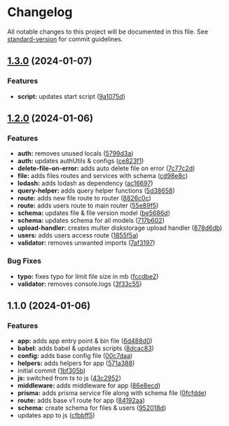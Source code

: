 # Changelog

All notable changes to this project will be documented in this file. See [standard-version](https://github.com/conventional-changelog/standard-version) for commit guidelines.

## [1.3.0](https://github.com/Saurabhrkp/file-management-api/compare/v1.2.0...v1.3.0) (2024-01-07)


### Features

* **script:** updates start script ([9a1075d](https://github.com/Saurabhrkp/file-management-api/commit/9a1075d1e1ec106a8c4b5fb7e61422d53da8587e))

## [1.2.0](https://github.com/Saurabhrkp/file-management-api/compare/v1.1.0...v1.2.0) (2024-01-06)


### Features

* **auth:** removes unused locals ([5799d3a](https://github.com/Saurabhrkp/file-management-api/commit/5799d3aa4e73812044d0df300b07b8be589988a6))
* **auth:** updates authUtils & configs ([ce823f1](https://github.com/Saurabhrkp/file-management-api/commit/ce823f1bb8cf8a71f9521f663fe03c307a53ce0c))
* **delete-file-on-error:** adds auto delete file on error ([7c77c2d](https://github.com/Saurabhrkp/file-management-api/commit/7c77c2dabe3f6631ab35a3d0261af73e2a86b902))
* **file:** adds files routes and services with schema ([cd98e8c](https://github.com/Saurabhrkp/file-management-api/commit/cd98e8ce4a27a35f241f290a96fd2a52e17c65f5))
* **lodash:** adds lodash as dependency ([ac16697](https://github.com/Saurabhrkp/file-management-api/commit/ac16697ebfa32c8e11550e33c813c95efb93e980))
* **query-helper:** adds query helper functions ([5d38658](https://github.com/Saurabhrkp/file-management-api/commit/5d3865824a90c5c066a1e5d03178e7c4bcba0c1d))
* **route:** adds new file route to router ([8826c0c](https://github.com/Saurabhrkp/file-management-api/commit/8826c0c2947c71777031aa0721ee38e4835606ee))
* **route:** adds users route to main router ([55e89f5](https://github.com/Saurabhrkp/file-management-api/commit/55e89f56a4337e47601e3fc1dbeaee071b692f6c))
* **schema:** updates file &  file version model ([be5686d](https://github.com/Saurabhrkp/file-management-api/commit/be5686d715a61854bba24a540065245d7e29db22))
* **schema:** updates schema for all models ([717b602](https://github.com/Saurabhrkp/file-management-api/commit/717b602f7386ca04b0e915fb698300cea7335047))
* **upload-handler:** creates multer diskstorage upload handler ([878d6db](https://github.com/Saurabhrkp/file-management-api/commit/878d6db1aaddb869234ff81dd5e79c0f4e1d4cd7))
* **users:** adds users access route ([1855f5a](https://github.com/Saurabhrkp/file-management-api/commit/1855f5a88c1e518fbd79cb63e0211a8f1a3ae08d))
* **validator:** removes unwanted imports ([7af3197](https://github.com/Saurabhrkp/file-management-api/commit/7af31973eca721d3aa1a9a25b70c0444d62a0f5b))


### Bug Fixes

* **typo:** fixes typo for limit file size in mb ([fccdbe2](https://github.com/Saurabhrkp/file-management-api/commit/fccdbe2723b230e26e1fb111094377c88a710ec4))
* **validator:** removes console.logs ([3f33c55](https://github.com/Saurabhrkp/file-management-api/commit/3f33c5529e9f3765dd5ecdf01effd79eb59571c9))

## 1.1.0 (2024-01-06)


### Features

* **app:** adds app entry point & bin file ([6d488d0](https://github.com/Saurabhrkp/file-management-api/commit/6d488d09091d3ccd231a3a41453097165bb1ebcc))
* **babel:** adds babel & updates scripts ([8dcac83](https://github.com/Saurabhrkp/file-management-api/commit/8dcac8302faa2c4c54701231f01c6b4ed70a495a))
* **config:** adds base config file ([00c7daa](https://github.com/Saurabhrkp/file-management-api/commit/00c7daa52e0b26a0de270d13285bac1c99c98014))
* **helpers:** adds helpers for app ([571a388](https://github.com/Saurabhrkp/file-management-api/commit/571a38898750a21e4fb56d4aa03d850697550f5d))
* initial commit ([1bf305b](https://github.com/Saurabhrkp/file-management-api/commit/1bf305bf5ea8966677998b5588d49d8ca74dca22))
* **js:** switched from ts to js ([43c2952](https://github.com/Saurabhrkp/file-management-api/commit/43c2952cc3141e665fc4ae8c766c337cd788dad9))
* **middleware:** adds middleware for app ([86e8ecd](https://github.com/Saurabhrkp/file-management-api/commit/86e8ecd75a4205efc995e52237bd1918093d3dfd))
* **prisma:** adds prisma service file along with schema file ([0fcfdde](https://github.com/Saurabhrkp/file-management-api/commit/0fcfdde90d82f48f2285a057127c54715ec1a6c0))
* **route:** adds base v1 route for app ([84192aa](https://github.com/Saurabhrkp/file-management-api/commit/84192aaf1eeecf2b6a79e65c6cebfd0d35280429))
* **schema:** create schema for files & users ([952018d](https://github.com/Saurabhrkp/file-management-api/commit/952018d0b0e776a951215791b396e11c43349c25))
* updates app to js ([cfbbff5](https://github.com/Saurabhrkp/file-management-api/commit/cfbbff53befd470296bfbfdc71a5c0a3ff538e09))
